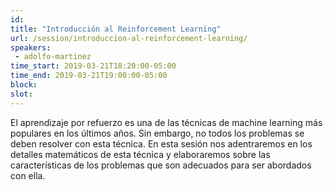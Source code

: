 ```yaml
---
id: 
title: "Introducción al Reinforcement Learning"
url: /session/introduccion-al-reinforcement-learning/
speakers:
 - adolfo-martinez
time_start: 2019-03-21T18:20:00-05:00
time_end: 2019-03-21T19:00:00-05:00
block: 
slot: 
---
```


El aprendizaje por refuerzo es una de las técnicas de machine learning más populares en los últimos años. Sin embargo, no todos los problemas se deben resolver con esta técnica. En esta sesión nos adentraremos en los detalles matemáticos de esta técnica y elaboraremos sobre las características de los problemas que son adecuados para ser abordados con ella.